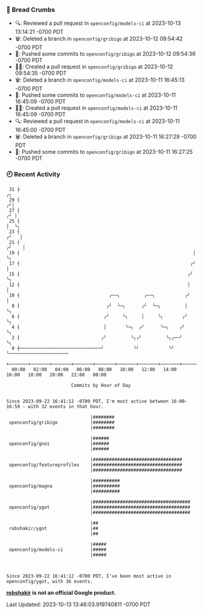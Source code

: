 ### 🍞 Bread Crumbs

 * 🔍: Reviewed a pull request in  `openconfig/models-ci` at 2023-10-13 13:14:21 -0700 PDT
 * 🗑: Deleted a branch in `openconfig/gribigo` at 2023-10-12 09:54:42 -0700 PDT
 * 🚢: Pushed some commits to `openconfig/gribigo` at 2023-10-12 09:54:36 -0700 PDT
 * ✍🏼: Created a pull request in `openconfig/gribigo` at 2023-10-12 09:54:35 -0700 PDT
 * 🗑: Deleted a branch in `openconfig/models-ci` at 2023-10-11 16:45:13 -0700 PDT
 * 🚢: Pushed some commits to `openconfig/models-ci` at 2023-10-11 16:45:09 -0700 PDT
 * ✍🏼: Created a pull request in `openconfig/models-ci` at 2023-10-11 16:45:09 -0700 PDT
 * 🔍: Reviewed a pull request in  `openconfig/models-ci` at 2023-10-11 16:45:00 -0700 PDT
 * 🗑: Deleted a branch in `openconfig/gribigo` at 2023-10-11 16:27:29 -0700 PDT
 * 🚢: Pushed some commits to `openconfig/gribigo` at 2023-10-11 16:27:25 -0700 PDT

### 🕘 Recent Activity
```
 31 ┼                                                                    ╭╮
 29 ┤                                                                   ╭╯│
 27 ┤                                                                  ╭╯ │
 25 ┤                                                                  │  ╰╮
 23 ┤                                                                 ╭╯   │
 21 ┤                                                                ╭╯    │
 19 ┤                                                                │     ╰╮
 17 ┤                                                               ╭╯      │
 15 ┤                                                              ╭╯       ╰╮
 12 ┤                                                              │         │
 10 ┤                                 ╭──╮         ╭──╮           ╭╯         │
  8 ┤                                ╭╯  ╰─╮      ╭╯  ╰─╮         │          ╰╮
  6 ┤                               ╭╯     ╰╮     │     ╰╮       ╭╯           ╰╮
  4 ┤                               │       ╰─╮  ╭╯      ╰─╮    ╭╯             ╰╮
  2 ┤                              ╭╯         ╰╮╭╯         ╰╮╭──╯               ╰╮
  0 ┼──────────────────────────────╯           ╰╯           ╰╯                   ╰──────────────────────
    +───────+───────+───────+───────+───────+───────+───────+───────+───────+───────+───────+───────+────
  00:00   02:00   04:00   06:00   08:00   10:00   12:00   14:00   16:00   18:00   20:00   22:00   00:00   

						Commits by Hour of Day


Since 2023-09-22 16:41:12 -0700 PDT, I'm most active between 16:00-16:59 - with 32 events in that hour.

```



```
                               |########
 openconfig/gribigo            |########
                               |########

                               |######
 openconfig/gnoi               |######
                               |######

                               |#################################
 openconfig/featureprofiles    |#################################
                               |#################################

                               |##########
 openconfig/magna              |##########
                               |##########

                               |####################################
 openconfig/ygot               |####################################
                               |####################################

                               |##
 robshakir/ygot                |##
                               |##

                               |#####
 openconfig/models-ci          |#####
                               |#####



Since 2023-09-22 16:41:12 -0700 PDT, I've been most active in openconfig/ygot, with 36 events.

```
**[robshakir](mailto:robjs@google.com) is not an official Google product.**  


Last Updated: 2023-10-13 13:46:03.919740811 -0700 PDT
